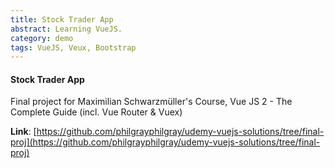 ```yaml
---
title: Stock Trader App
abstract: Learning VueJS.
category: demo
tags: VueJS, Veux, Bootstrap
---
```


#### Stock Trader App

Final project for Maximilian Schwarzmüller's Course, Vue JS 2 - The Complete Guide (incl. Vue Router & Vuex)

**Link**: [https://github.com/philgrayphilgray/udemy-vuejs-solutions/tree/final-proj](https://github.com/philgrayphilgray/udemy-vuejs-solutions/tree/final-proj)
